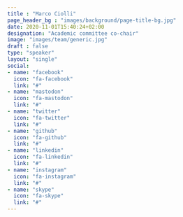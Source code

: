 ```yaml
---
title : "Marco Ciolli"
page_header_bg : "images/background/page-title-bg.jpg"
date: 2020-11-01T15:40:24+02:00
designation: "Academic committee co-chair"
image: "images/team/generic.jpg"
draft : false
type: "speaker"
layout: "single"
social:
- name: "facebook"
  icon: "fa-facebook"
  link: "#"
- name: "mastodon"
  icon: "fa-mastodon"
  link: "#"
- name: "twitter"
  icon: "fa-twitter"
  link: "#"
- name: "github"
  icon: "fa-github"
  link: "#"
- name: "linkedin"
  icon: "fa-linkedin"
  link: "#"
- name: "instagram"
  icon: "fa-instagram"
  link: "#"
- name: "skype"
  icon: "fa-skype"
  link: "#"
---
```


<add bio text or delete this placeholder>
